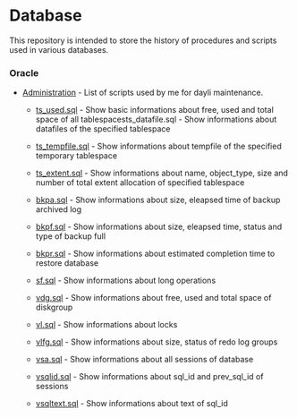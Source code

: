 # Database 
This repository is intended to store the history of procedures and scripts used in various databases.

### Oracle
* [Administration](https://github.com/ralfsilvadba/Database/tree/master/Oracle/Administration) - List of scripts used by me for dayli maintenance.

  * [ts_used.sql](https://github.com/ralfsilvadba/Database/tree/master/Oracle/Administration/ts_used.sql) - Show basic informations about free, used and total space of all tablespacests_datafile.sql - Show informations about datafiles of the specified tablespace 
  
  * [ts_tempfile.sql](https://github.com/ralfsilvadba/Database/tree/master/Oracle/Administration/ts_tempfile.sql) - Show informations about tempfile of the specified temporary tablespace
  * [ts_extent.sql](https://github.com/ralfsilvadba/Database/tree/master/Oracle/Administration/ts_extent.sql)  - Show informations about name, object_type, size and number of total extent allocation of specified tablespace
  * [bkpa.sql](https://github.com/ralfsilvadba/Database/tree/master/Oracle/Administration/bkpa.sql) - Show informations about size, eleapsed time of backup archived log
  * [bkpf.sql](https://github.com/ralfsilvadba/Database/tree/master/Oracle/Administration/bkpf.sql) - Show informations about size, eleapsed time, status and type of backup full
  * [bkpr.sql](https://github.com/ralfsilvadba/Database/tree/master/Oracle/Administration/bkpr.sql) - Show informations about estimated completion time to restore database
  * [sf.sql](https://github.com/ralfsilvadba/Database/tree/master/Oracle/Administration/sf.sql) - Show informations about long operations
  * [vdg.sql](https://github.com/ralfsilvadba/Database/tree/master/Oracle/Administration/vdg.sql) - Show informations about free, used and total space of diskgroup
  * [vl.sql](https://github.com/ralfsilvadba/Database/tree/master/Oracle/Administration/vl.sql) - Show informations about locks
  * [vlfg.sql](https://github.com/ralfsilvadba/Database/tree/master/Oracle/Administration/vlfg.sql) - Show informations about size, status of redo log groups
  * [vsa.sql](https://github.com/ralfsilvadba/Database/tree/master/Oracle/Administration/vsa.sql) - Show informations about all sessions of database
  * [vsqlid.sql](https://github.com/ralfsilvadba/Database/tree/master/Oracle/Administration/vsqlid.sql) - Show informations about sql_id and prev_sql_id of sessions
  * [vsqltext.sql](https://github.com/ralfsilvadba/Database/tree/master/Oracle/Administration/vsqltext.sql) - Show informations about text of sql_id
  


